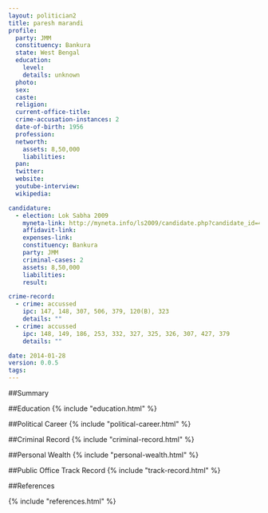 ```yaml
---
layout: politician2
title: paresh marandi
profile: 
  party: JMM
  constituency: Bankura
  state: West Bengal
  education: 
    level: 
    details: unknown
  photo: 
  sex: 
  caste: 
  religion: 
  current-office-title: 
  crime-accusation-instances: 2
  date-of-birth: 1956
  profession: 
  networth: 
    assets: 8,50,000
    liabilities: 
  pan: 
  twitter: 
  website: 
  youtube-interview: 
  wikipedia: 

candidature: 
  - election: Lok Sabha 2009
    myneta-link: http://myneta.info/ls2009/candidate.php?candidate_id=4893
    affidavit-link: 
    expenses-link: 
    constituency: Bankura 
    party: JMM
    criminal-cases: 2
    assets: 8,50,000
    liabilities: 
    result:  

crime-record: 
  - crime: accussed
    ipc: 147, 148, 307, 506, 379, 120(B), 323
    details: "" 
  - crime: accussed
    ipc: 148, 149, 186, 253, 332, 327, 325, 326, 307, 427, 379
    details: "" 

date: 2014-01-28
version: 0.0.5
tags: 
---
```

##Summary


##Education
{% include "education.html" %}


##Political Career
{% include "political-career.html" %}


##Criminal Record
{% include "criminal-record.html" %}


##Personal Wealth
{% include "personal-wealth.html" %}


##Public Office Track Record
{% include "track-record.html" %}


##References


{% include "references.html" %}